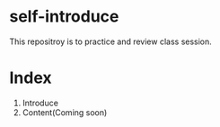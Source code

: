 # self-introduce
This repositroy is to practice and review class session.

# Index
1. Introduce
2. Content(Coming soon)


